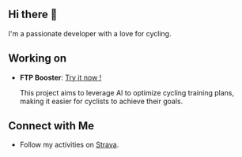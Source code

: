 ## Hi there 👋
I'm a passionate developer with a love for cycling.

## Working on

- **FTP Booster**: [Try it now !](https://ftpbooster.com)

  This project aims to leverage AI to optimize cycling training plans, making it easier for cyclists to achieve their goals.

## Connect with Me

- Follow my activities on [Strava](https://www.strava.com/athletes/41050335).
